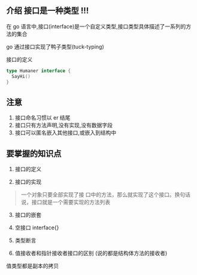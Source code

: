 ## 介绍  接口是一种类型 !!!

在 go 语言中,接口(interface)是一个自定义类型,接口类型具体描述了一系列的方法的集合

go 通过接口实现了鸭子类型(tuck-typing)

接口的定义

``` go
type Humaner interface {
  SayHi()
}
```


## 注意
1. 接口命名习惯以 er 结尾
2. 接口只有方法声明,没有实现,没有数据字段
3. 接口可以匿名嵌入其他接口,或嵌入到结构中




## 要掌握的知识点

1. 接口的定义

2. 接口的实现

  > 一个对象只要全部实现了接 口中的方法，那么就实现了这个接口。换句话说，接口就是一个需要实现的方法列表

3. 接口的嵌套

4. 空接口
  interface{}

5. 类型断言

6. 值接收者和指针接收者接口的区别 (说的都是结构体方法的接收者)

  值类型都是副本的拷贝




